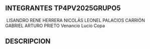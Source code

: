 ## INTEGRANTES TP4PV2025GRUPO5

 LISANDRO RENE HERRERA
 NICOLÁS LEONEL PALACIOS CARRIÓN
 GABRIEL ARTURO PRIETO
 Venancio Lucio Copa

## DESCRIPCION
